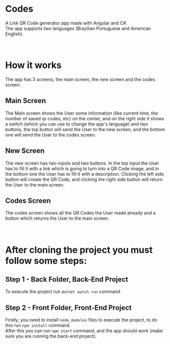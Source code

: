 # Codes
A Link QR Code generator app made with Angular and C#.<br>
The app supports two languages (Brazilian Portuguese and American English). 
<br><br><br>

# How it works
The app has 3 screens, the main screen, the new screen and the codes screen.

## Main Screen
The Main screen shows the User some information (like current time, the number of saved qr codes, etc) on the center, and on the right side it shows a switch (which you can use to change the app's language) and two buttons, the top button will send the User to the new screen, and the bottom one will send the User to the codes screen.

## New Screen
The new screen has two inputs and two buttons. In the top input the User has to fill it with a link which is going to turn into a QR Code image, and in the bottom one the User has to fill it with a description.
Clicking the left side button will create the QR Code, and clicking the right side button will return the User to the main screen.

## Codes Screen
The codes screen shows all the QR Codes the User made already and a button which returns the User to the main screen.
<br><br><br>

# After cloning the project you must follow some steps:

## Step 1 - Back Folder, Back-End Project
To execute the project run ``dotnet watch run`` command.

## Step 2 - Front Folder, Front-End Project
Firstly, you need to install ``node_modules`` files to execute the project, to do this run ``npm install`` command. <br>
After this you can run ``npm start`` command, and the app should work (make sure you are running the back-end project).
